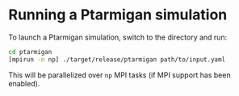 # Running a Ptarmigan simulation

To launch a Ptarmigan simulation, switch to the directory and run:

```bash
cd ptarmigan
[mpirun -n np] ./target/release/ptarmigan path/to/input.yaml
```

This will be parallelized over `np` MPI tasks (if MPI support has been enabled).